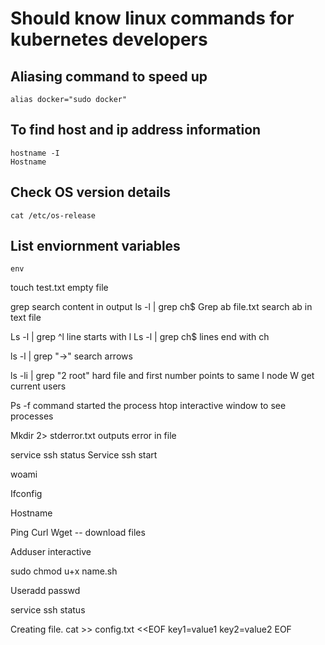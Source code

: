
# Should know linux commands for kubernetes developers

## Aliasing command to speed up
```
alias docker="sudo docker"
```

## To find host and ip address information
```
hostname -I
Hostname
```
## Check OS version details
```                       
cat /etc/os-release                       
```
## List enviornment variables
```
env
```

touch test.txt empty file

grep search content in output
ls -l | grep ch$
Grep ab file.txt search ab in text file

Ls -l | grep ^l line starts with l
Ls -l | grep ch$ lines end with ch

ls -l | grep "\->" search arrows

ls -li | grep "2 root" hard file and first number points to same I node
W get current users

Ps -f command started the process
htop interactive window to see processes

Mkdir 2> stderror.txt outputs error in file

service ssh status
Service ssh start

woami

Ifconfig

Hostname

Ping
Curl 
Wget -- download files

Adduser interactive

sudo chmod u+x name.sh

Useradd
passwd

service ssh status


Creating file.
cat >> config.txt <<EOF
key1=value1
key2=value2
EOF








